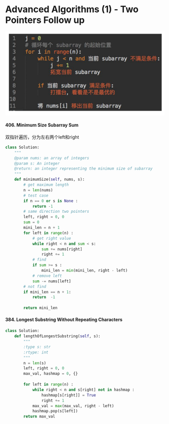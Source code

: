 # Advanced Algorithms \(1\) - Two Pointers Follow up

![](../../.gitbook/assets/screen-shot-2018-10-16-at-8.50.31-pm.png)

#### 406. Minimum Size Subarray Sum

双指针遍历，分为左右两个left和right

```python
class Solution:
    """
    @param nums: an array of integers
    @param s: An integer
    @return: an integer representing the minimum size of subarray
    """
    def minimumSize(self, nums, s):
        # get maximum length
        n = len(nums)
        # test case
        if n == 0 or s is None :
            return -1
        # same direction two pointers
        left, right = 0, 0
        sum = 0
        mini_len = n + 1
        for left in range(n) :
            # get right value
            while right < n and sum < s:
                sum += nums[right]
                right += 1
            # find
            if sum >= s :
                mini_len = min(mini_len, right - left)
            # remove left 
            sum -= nums[left]
        # not find 
        if mini_len == n + 1:
            return  -1
        
        return mini_len
```

#### 384. Longest Substring Without Repeating Characters

```python
class Solution:
    def lengthOfLongestSubstring(self, s):
        """
        :type s: str
        :rtype: int
        """
        n = len(s)
        left, right = 0, 0
        max_val, hashmap = 0, {}
        
        for left in range(n) :
            while right < n and s[right] not in hashmap :
                hashmap[s[right]] = True
                right += 1
            max_val = max(max_val, right - left)
            hashmap.pop(s[left])
        return max_val
```

